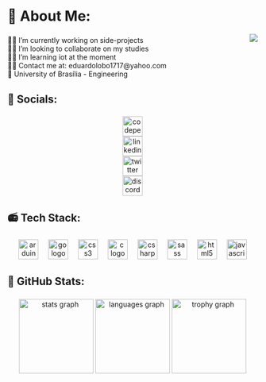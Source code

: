 ###

<h1 align="left">💫 About Me:</h1>
<img align="right" src="https://visitor-badge.laobi.icu/badge?page_id=EduLoboM.EduLoboM&left_color=sandybrown&right_color=skyblue"  />

###

<p align="left">👨‍🔧 I’m currently working on side-projects<br>🧙‍♀️ I’m looking to collaborate on my studies<br>👨‍🏭 I’m learning iot at the moment<br>👮‍♀️ Contact me at: eduardolobo1717@yahoo.com<br>🏅 University of Brasília - Engineering</p>

###

<h2 align="left">🫠 Socials:</h2>

###

<div align="center">
  <a href="https://codepen.io/EduLoboM" target="_blank" style="outline: none">
    <img src="https://skillicons.dev/icons?i=codepen" height="40" alt="codepen" style="display: block">
  </a>
  <img width="12" />
  <a href="https://www.linkedin.com/in/eduardo-l%C3%B4bo-moreira-885349331/" target="_blank" style="outline: none">
    <img src="https://cdn.jsdelivr.net/gh/devicons/devicon/icons/linkedin/linkedin-original.svg" height="40" alt="linkedin" style="display: block">
  </a>
  <img width="12" />
  <a href="https://twitter.com/EduardoLboMore1" target="_blank" style="outline: none">
    <img src="https://skillicons.dev/icons?i=twitter" height="40" alt="twitter" style="display: block">
  </a>
  <img width="12" />
  <a href="https://discord.com/users/eduzao__" target="_blank" style="outline: none">
    <img src="https://skillicons.dev/icons?i=discord" height="40" alt="discord" style="display: block">
  </a>
</div>

###

<h2 align="left">📻 Tech Stack:</h2>

###

<div align="center">
  <img src="https://skillicons.dev/icons?i=arduino" height="40" alt="arduino logo"  />
  <img width="12" />
  <img src="https://skillicons.dev/icons?i=go" height="40" alt="go logo"  />
  <img width="12" />
  <img src="https://skillicons.dev/icons?i=css" height="40" alt="css3 logo"  />
  <img width="12" />
  <img src="https://skillicons.dev/icons?i=c" height="40" alt="c logo"  />
  <img width="12" />
  <img src="https://skillicons.dev/icons?i=cs" height="40" alt="csharp logo"  />
  <img width="12" />
  <img src="https://skillicons.dev/icons?i=sass" height="40" alt="sass logo"  />
  <img width="12" />
  <img src="https://skillicons.dev/icons?i=html" height="40" alt="html5 logo"  />
  <img width="12" />
  <img src="https://skillicons.dev/icons?i=js" height="40" alt="javascript logo"  />
</div>

###

<h2 align="left">📯 GitHub Stats:</h2>

###

<div align="center">
  <img src="https://github-readme-stats.vercel.app/api?username=EduLoboM&hide_title=false&hide_rank=false&show_icons=true&include_all_commits=true&count_private=false&disable_animations=false&theme=ayu-mirage&locale=en&hide_border=true&order=1" height="150" alt="stats graph"  />
  <img src="https://github-readme-stats.vercel.app/api/top-langs?username=EduLoboM&locale=en&hide_title=false&layout=compact&card_width=320&langs_count=12&theme=ayu-mirage&hide_border=true&order=2" height="150" alt="languages graph"  />
  <img src="https://github-profile-trophy.vercel.app?username=EduLoboM&theme=chalk&column=-1&row=1&margin-w=8&margin-h=8&no-bg=true&no-frame=true&order=4" height="150" alt="trophy graph"  />
</div>

###
